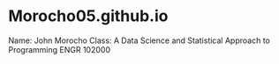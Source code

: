 # Morocho05.github.io

Name: John Morocho
Class: A Data Science and Statistical Approach to Programming ENGR 102000
